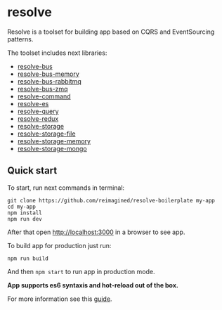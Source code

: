 # resolve
Resolve is a toolset for building app based on CQRS and EventSourcing patterns.

The toolset includes next libraries:
- [resolve-bus](https://github.com/reimagined/resolve/tree/master/packages/resolve-bus)
- [resolve-bus-memory](https://github.com/reimagined/resolve/tree/master/packages/resolve-bus-memory)
- [resolve-bus-rabbitmq](https://github.com/reimagined/resolve/tree/master/packages/resolve-bus-rabbitmq)
- [resolve-bus-zmq](https://github.com/reimagined/resolve/tree/master/packages/resolve-bus-zmq)
- [resolve-command](https://github.com/reimagined/resolve/tree/master/packages/resolve-command)
- [resolve-es](https://github.com/reimagined/resolve/tree/master/packages/resolve-es)
- [resolve-query](https://github.com/reimagined/resolve/tree/master/packages/resolve-query)
- [resolve-redux](https://github.com/reimagined/resolve/tree/master/packages/resolve-redux)
- [resolve-storage](https://github.com/reimagined/resolve/tree/master/packages/resolve-storage)
- [resolve-storage-file](https://github.com/reimagined/resolve/tree/master/packages/resolve-storage-file)
- [resolve-storage-memory](https://github.com/reimagined/resolve/tree/master/packages/resolve-storage-memory)
- [resolve-storage-mongo](https://github.com/reimagined/resolve/tree/master/packages/resolve-storage-mongo)

## Quick start

To start, run next commands in terminal:
```
git clone https://github.com/reimagined/resolve-boilerplate my-app
cd my-app
npm install
npm run dev
```
After that open [http://localhost:3000](http://localhost:3000) in a browser to see app.

To build app for production just run:
```
npm run build
```
And then `npm start` to run app in production mode.

**App supports es6 syntaxis and hot-reload out of the box.**

For more information see this [guide](https://github.com/reimagined/resolve-boilerplate).

